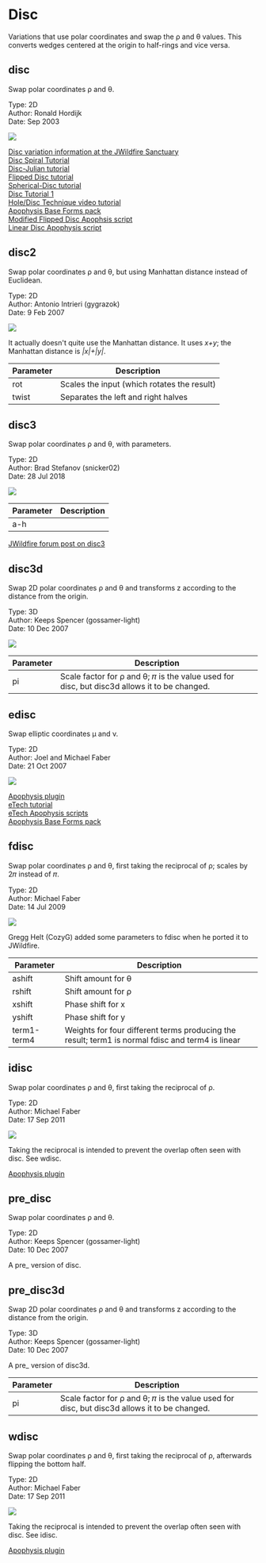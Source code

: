 # Disc
Variations that use polar coordinates and swap the ρ and θ values. This converts wedges centered at the origin to half-rings and vice versa.

## disc
Swap polar coordinates ρ and θ.

Type: 2D  
Author: Ronald Hordijk  
Date: Sep 2003  

[![](disc-1.png)](disc-1.flame)

[Disc variation information at the JWildfire Sanctuary](https://www.jwfsanctuary.club/variation-information/disc/)  
[Disc Spiral Tutorial](https://www.deviantart.com/michaelfaber/art/Disc-Spiral-Tutorial-38694865)  
[Disc-Julian tutorial](https://www.deviantart.com/fiery-fire/art/Apo-Tuto-Disc-Julian-136175631)  
[Flipped Disc tutorial](https://www.deviantart.com/joelfaber/art/Flipped-Disc-46412471)  
[Spherical-Disc tutorial](https://www.deviantart.com/heavenriver/art/Apophysis-Spherical-Disc-Tut-181823644)  
[Disc Tutorial 1](https://www.deviantart.com/f--l--a--r--k/art/Apophysis-Disc-Tutorial-1-146554569)  
[Hole/Disc Technique video tutorial](https://www.youtube.com/watch?v=HGw8VDxcf5s)  
[Apophysis Base Forms pack](https://www.deviantart.com/tyrantwave/art/Apophysis-Base-Forms-Pack-103671251)  
[Modified Flipped Disc Apophsis script](https://www.deviantart.com/shortgreenpigg/art/Modified-Flipped-Disk-Script-101338327)  
[Linear Disc Apophysis script](https://www.deviantart.com/cabintom/art/Linear-Disc-Script-65402947)  

## disc2
Swap polar coordinates ρ and θ, but using Manhattan distance instead of Euclidean.

Type: 2D  
Author: Antonio Intrieri (gygrazok)  
Date: 9 Feb 2007  

[![](disc2-1.png)](disc2-1.flame)

It actually doesn't quite use the Manhattan distance. It uses *x+y*; the Manhattan distance is *|x|+|y|*.

| Parameter | Description |
| --- | --- |
| rot | Scales the input (which rotates the result) |
| twist | Separates the left and right halves |

## disc3
Swap polar coordinates ρ and θ, with parameters.

Type: 2D  
Author: Brad Stefanov (snicker02)  
Date: 28 Jul 2018  

[![](disc3-1.png)](disc3-1.flame)

| Parameter | Description |
| --- | --- |
| a-h | |

[JWildfire forum post on disc3](https://jwildfire-forum.overwhale.com/viewtopic.php?f=23&t=2617)  

## disc3d
Swap 2D polar coordinates ρ and θ and transforms z according to the distance from the origin.

Type: 3D  
Author: Keeps Spencer (gossamer-light)  
Date: 10 Dec 2007  

[![](disc3d-1.png)](disc3d-1.flame)

| Parameter | Description |
| --- | --- |
| pi | Scale factor for ρ and θ; 𝜋 is the value used for disc, but disc3d allows it to be changed. |

## edisc
Swap elliptic coordinates μ and ν.

Type: 2D  
Author: Joel and Michael Faber  
Date: 21 Oct 2007  

[![](edisc-1.png)](edisc-1.flame)

[Apophysis plugin](https://sourceforge.net/projects/apo-plugins/files/apo-plugins/80810/)  
[eTech tutorial](https://www.deviantart.com/cabintom/art/eTech-Tutorial-78745374)  
[eTech Apophysis scripts](https://www.deviantart.com/cabintom/art/eTech-Scripts-72980263)  
[Apophysis Base Forms pack](https://www.deviantart.com/tyrantwave/art/Apophysis-Base-Forms-Pack-103671251)  

## fdisc
Swap polar coordinates ρ and θ, first taking the reciprocal of ρ; scales by 2𝜋 instead of 𝜋.

Type: 2D  
Author: Michael Faber  
Date: 14 Jul 2009  

[![](fdisc-1.png)](fdisc-1.flame)

Gregg Helt (CozyG) added some parameters to fdisc when he ported it to JWildfire.

| Parameter | Description |
| --- | --- |
| ashift | Shift amount for θ |
| rshift | Shift amount for ρ |
| xshift | Phase shift for x |
| yshift | Phase shift for y |
| term1-term4 | Weights for four different terms producing the result; term1 is normal fdisc and term4 is linear |

## idisc
Swap polar coordinates ρ and θ, first taking the reciprocal of ρ.

Type: 2D  
Author: Michael Faber  
Date: 17 Sep 2011  

[![](idisc-1.png)](idisc-1.flame)

Taking the reciprocal is intended to prevent the overlap often seen with disc. See wdisc.

[Apophysis plugin](https://www.deviantart.com/michaelfaber/art/The-Lost-Variations-258913970)  

## pre_disc
Swap polar coordinates ρ and θ.

Type: 2D  
Author: Keeps Spencer (gossamer-light)  
Date: 10 Dec 2007  

A pre_ version of disc.

## pre_disc3d
Swap 2D polar coordinates ρ and θ and transforms z according to the distance from the origin.

Type: 3D  
Author: Keeps Spencer (gossamer-light)  
Date: 10 Dec 2007  

A pre_ version of disc3d.

| Parameter | Description |
| --- | --- |
| pi | Scale factor for ρ and θ; 𝜋 is the value used for disc, but disc3d allows it to be changed. |

## wdisc
Swap polar coordinates ρ and θ, first taking the reciprocal of ρ, afterwards flipping the bottom half.

Type: 2D  
Author: Michael Faber  
Date: 17 Sep 2011  

[![](wdisc-1.png)](wdisc-1.flame)

Taking the reciprocal is intended to prevent the overlap often seen with disc. See idisc.

[Apophysis plugin](https://www.deviantart.com/michaelfaber/art/The-Lost-Variations-258913970)  
